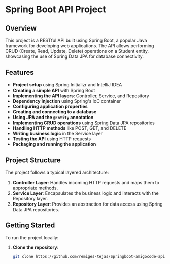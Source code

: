 
# Spring Boot API Project

## Overview
This project is a RESTful API built using Spring Boot, a popular Java framework for developing web applications. The API allows performing CRUD (Create, Read, Update, Delete) operations on a Student entity, showcasing the use of Spring Data JPA for database connectivity.

## Features
- **Project setup** using Spring Initializr and IntelliJ IDEA
- **Creating a simple API** with Spring Boot
- **Implementing the API layers**: Controller, Service, and Repository
- **Dependency Injection** using Spring's IoC container
- **Configuring application properties**
- **Creating and connecting to a database**
- **Using JPA and the `@Entity` annotation**
- **Implementing CRUD operations** using Spring Data JPA repositories
- **Handling HTTP methods** like POST, GET, and DELETE
- **Writing business logic** in the Service layer
- **Testing the API** using HTTP requests
- **Packaging and running the application**

## Project Structure
The project follows a typical layered architecture:

1. **Controller Layer**: Handles incoming HTTP requests and maps them to appropriate methods.
2. **Service Layer**: Encapsulates the business logic and interacts with the Repository layer.
3. **Repository Layer**: Provides an abstraction for data access using Spring Data JPA repositories.

## Getting Started
To run the project locally:

1. **Clone the repository**:
   ```bash
   git clone https://github.com/remiges-tejas/Springboot-amigocode-api.git
